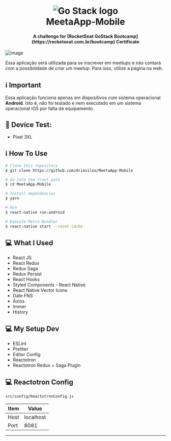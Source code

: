 <h1 align="center">
    <img alt="Go Stack logo" src="https://github.com/Arieviloo/MeetApp-Mobile/blob/master/src/assets/images/logo-gostack.png" />
    <br>
      MeetaApp-Mobile
</h1>
<h4 align="center">
  A challenge for [RocketSeat GoStack Bootcamp](https://rocketseat.com.br/bootcamp) Certificate
</h4>

![image](https://user-images.githubusercontent.com/21297341/67212895-72cab300-f3f3-11e9-9228-d4f104021847.png)

Essa aplicação será utilizada para se inscrever em meetups e não contará com a possibilidade de criar um meetup. Para isso, utilize a página na web.

## :information_source: Important

Essa aplicação funciona apenas em dispositivos com sistema operacional **Android**. Isto é, não foi testado e nem executado em um sistema operacional iOS por falta de equipamento.

## :calling: Device Test:

-   Pixel 3XL

## :information_source: How To Use

```bash
# Clone this repository
$ git clone https://github.com/Arieviloo/MeetaApp-Mobile

# Go into the front path
$ cd MeetaApp-Mobile

# Install dependencies
$ yarn

# Run
$ react-native run-android

# Execute Metro Bundler
$ react-native start --reset-cache
```

## :computer: What I Used

-   React JS
-   React Redux
-   Redux Saga
-   Redux Persist
-   React Hooks
-   Styled Components - React Native
-   React Native Vector Icons
-   Date FNS
-   Axios
-   Immer
-   History

## :computer: My Setup Dev

-   ESLint
-   Prettier
-   Editor Config
-   Reactotron
-   Reactotron Redux + Saga Plugin

## :computer: Reactotron Config

`src/config/ReactotronConfig.js`

| Item | Value     |
| ---- | --------- |
| Host | localhost |
| Port | 8081      |

---
